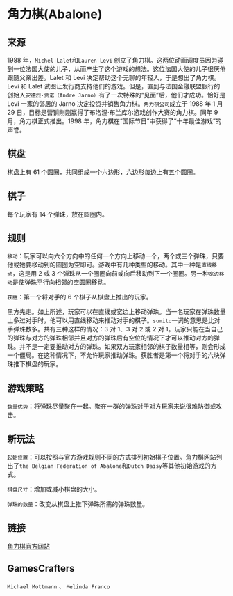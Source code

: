 # 角力棋(Abalone)

## 来源

1988 年，`Michel Lalet`和`Lauren Levi` 创立了角力棋。这两位动画调度员因为碰到一位法国大使的儿子，从而产生了这个游戏的想法。这位法国大使的儿子很厌倦跟随父亲出差。Lalet 和 Levi 决定帮助这个无聊的年轻人，于是想出了角力棋。Levi 和 Lalet 试图让发行商支持他们的游戏。但是，直到与法国金融联盟银行的创始人`安德烈·贾诺（Andre Jarno）`有了一次特殊的“见面”后，他们才成功。恰好是 Levi 一家的邻居的 Jarno 决定投资并销售角力棋。`角力棋公司`成立于 1988 年 1 月 29 日，目标是营销刚刚赢得了布洛涅·布兰库尔游戏创作大赛的角力棋。同年 9 月，角力棋正式推出。1998 年，角力棋在“国际节日”中获得了“十年最佳游戏”的声誉。

## 棋盘

棋盘上有 61 个圆圈，共同组成一个六边形，六边形每边上有五个圆圈。

## 棋子

每个玩家有 14 个弹珠，放在圆圈内。

## 规则

`移动`：玩家可以向六个方向中的任何一个方向上移动一个，两个或三个弹珠，只要他或她要移动到的圆圈为空即可。游戏中有几种类型的移动。其中一种是`直线移动`，这是用 2 或 3 个弹珠从一个圈圈向前或向后移动到下一个圈圈。另一种`宽边移动`是使弹珠平行向相邻的空圆圈移动。

`获胜`：第一个将对手的 6 个棋子从棋盘上推出的玩家。

黑方先走。如上所述，玩家可以在直线或宽边上移动弹珠。当一名玩家在弹珠数量上多过对手时，他可以用直线移动来推动对手的棋子。`sumito`一词的意思是比对手弹珠数多。共有三种这样的情况：3 对 1、3 对 2 或 2 对 1。玩家只能在当自己的弹珠与对方的弹珠相邻并且对方的弹珠后有空位的情况下才可以推动对方的弹珠。并不是一定要推动对方的弹珠。如果双方玩家相邻的棋子数量相等，则会形成一个僵局。在这种情况下，不允许玩家推动弹珠。获胜者是第一个将对手的六块弹珠推下棋盘的玩家。

## 游戏策略

`数量优势`：将弹珠尽量聚在一起。聚在一群的弹珠对于对方玩家来说很难防御或攻击。

## 新玩法

`起始位置`：可以按照与官方游戏规则不同的方式排列初始棋子位置。角力棋网站列出了`the Belgian Federation of Abalone`和`Dutch Daisy`等其他初始游戏的方式。

`棋盘尺寸`：增加或减小棋盘的大小。

`弹珠的数量`：改变从棋盘上推下弹珠所需的弹珠数量。

## 链接

[角力棋官方网站](http://uk.abalonegames.com/)

## GamesCrafters

`Michael Mottmann` 、 `Melinda Franco`
